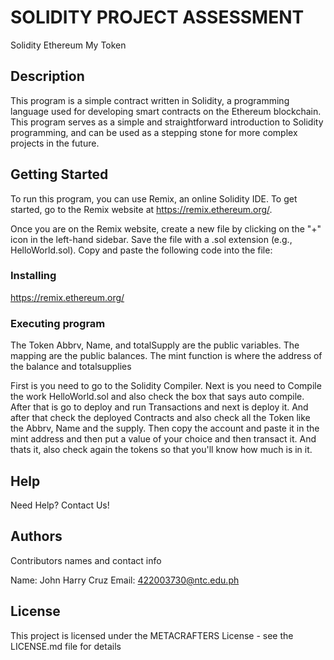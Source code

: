 # SOLIDITY PROJECT ASSESSMENT

Solidity Ethereum My Token

## Description

This program is a simple contract written in Solidity, a programming language used for developing smart contracts on the Ethereum blockchain. This program serves as a simple and straightforward introduction to Solidity programming, and can be used as a stepping stone for more complex projects in the future.

## Getting Started

To run this program, you can use Remix, an online Solidity IDE. To get started, go to the Remix website at https://remix.ethereum.org/.

Once you are on the Remix website, create a new file by clicking on the "+" icon in the left-hand sidebar. Save the file with a .sol extension (e.g., HelloWorld.sol). Copy and paste the following code into the file:

### Installing

https://remix.ethereum.org/

### Executing program

The Token Abbrv, Name, and totalSupply are the public variables. The mapping are the public balances. The mint function is where the address of the balance and totalsupplies

First is you need to go to the Solidity Compiler. Next is you need to Compile the work HelloWorld.sol and also check the box that says auto compile. After that is go to deploy and run Transactions and next is deploy it. And after that check the deployed Contracts and also check all the Token like the Abbrv, Name and the supply. Then copy the account and paste it in the mint address and then put a value of your choice and then transact it. And thats it, also check again the tokens so that you'll know how much is in it.

## Help

Need Help? Contact Us!

## Authors

Contributors names and contact info

Name: John Harry Cruz
Email: 422003730@ntc.edu.ph

## License

This project is licensed under the METACRAFTERS License - see the LICENSE.md file for details
